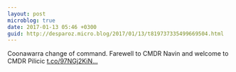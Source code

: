 ```yaml
---
layout: post
microblog: true
date: 2017-01-13 05:46 +0300
guid: http://desparoz.micro.blog/2017/01/13/t819737335499669504.html
---
```

Coonawarra change of command. Farewell to CMDR Navin and welcome to CMDR Pilicic [t.co/97NGj2KiN...](https://t.co/97NGj2KiNH)
